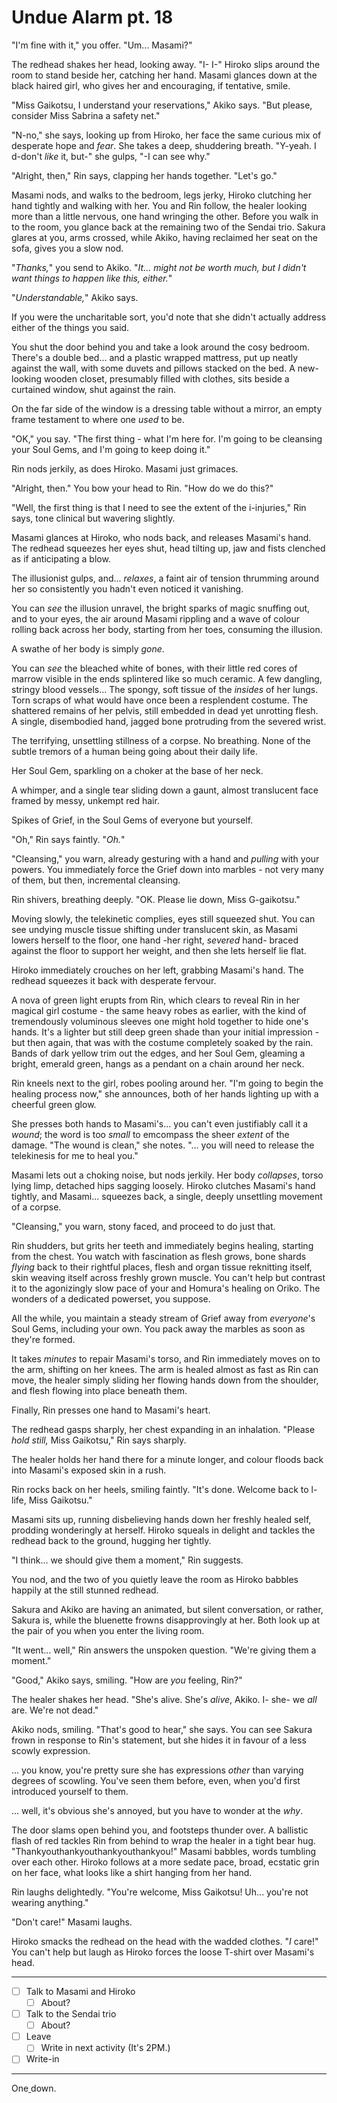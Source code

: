 # Undue Alarm pt. 18

"I'm fine with it," you offer. "Um... Masami?"

The redhead shakes her head, looking away. "I- I-" Hiroko slips around the room to stand beside her, catching her hand. Masami glances down at the black haired girl, who gives her and encouraging, if tentative, smile.

"Miss Gaikotsu, I understand your reservations," Akiko says. "But please, consider Miss Sabrina a safety net."

"N-no," she says, looking up from Hiroko, her face the same curious mix of desperate hope and *fear*. She takes a deep, shuddering breath. "Y-yeah. I d-don't *like* it, but-" she gulps, "-I can see why."

"Alright, then," Rin says, clapping her hands together. "Let's go."

Masami nods, and walks to the bedroom, legs jerky, Hiroko clutching her hand tightly and walking with her. You and Rin follow, the healer looking more than a little nervous, one hand wringing the other. Before you walk in to the room, you glance back at the remaining two of the Sendai trio. Sakura glares at you, arms crossed, while Akiko, having reclaimed her seat on the sofa, gives you a slow nod.

"*Thanks,*" you send to Akiko. "*It... might not be worth much, but I didn't want things to happen like this, either.*"

"*Understandable,*" Akiko says.

If you were the uncharitable sort, you'd note that she didn't actually address either of the things you said.

You shut the door behind you and take a look around the cosy bedroom. There's a double bed... and a plastic wrapped mattress, put up neatly against the wall, with some duvets and pillows stacked on the bed. A new-looking wooden closet, presumably filled with clothes, sits beside a curtained window, shut against the rain.

On the far side of the window is a dressing table without a mirror, an empty frame testament to where one *used* to be.

"OK," you say. "The first thing - what I'm here for. I'm going to be cleansing your Soul Gems, and I'm going to keep doing it."

Rin nods jerkily, as does Hiroko. Masami just grimaces.

"Alright, then." You bow your head to Rin. "How do we do this?"

"Well, the first thing is that I need to see the extent of the i-injuries," Rin says, tone clinical but wavering slightly.

Masami glances at Hiroko, who nods back, and releases Masami's hand. The redhead squeezes her eyes shut, head tilting up, jaw and fists clenched as if anticipating a blow.

The illusionist gulps, and... *relaxes*, a faint air of tension thrumming around her so consistently you hadn't even noticed it vanishing.

You can *see* the illusion unravel, the bright sparks of magic snuffing out, and to your eyes, the air around Masami rippling and a wave of colour rolling back across her body, starting from her toes, consuming the illusion.

A swathe of her body is simply *gone*.

You can *see* the bleached white of bones, with their little red cores of marrow visible in the ends splintered like so much ceramic. A few dangling, stringy blood vessels... The spongy, soft tissue of the *insides* of her lungs. Torn scraps of what would have once been a resplendent costume. The shattered remains of her pelvis, still embedded in dead yet unrotting flesh. A single, disembodied hand, jagged bone protruding from the severed wrist.

The terrifying, unsettling stillness of a corpse. No breathing. None of the subtle tremors of a human being going about their daily life.

Her Soul Gem, sparkling on a choker at the base of her neck.

A whimper, and a single tear sliding down a gaunt, almost translucent face framed by messy, unkempt red hair.

Spikes of Grief, in the Soul Gems of everyone but yourself.

"Oh," Rin says faintly. "*Oh.*"

"Cleansing," you warn, already gesturing with a hand and *pulling* with your powers. You immediately force the Grief down into marbles - not very many of them, but then, incremental cleansing.

Rin shivers, breathing deeply. "OK. Please lie down, Miss G-gaikotsu."

Moving slowly, the telekinetic complies, eyes still squeezed shut. You can see undying muscle tissue shifting under translucent skin, as Masami lowers herself to the floor, one hand -her right, *severed* hand- braced against the floor to support her weight, and then she lets herself lie flat.

Hiroko immediately crouches on her left, grabbing Masami's hand. The redhead squeezes it back with desperate fervour.

A nova of green light erupts from Rin, which clears to reveal Rin in her magical girl costume - the same heavy robes as earlier, with the kind of tremendously voluminous sleeves one might hold together to hide one's hands. It's a lighter but still deep green shade than your initial impression - but then again, that was with the costume completely soaked by the rain. Bands of dark yellow trim out the edges, and her Soul Gem, gleaming a bright, emerald green, hangs as a pendant on a chain around her neck.

Rin kneels next to the girl, robes pooling around her. "I'm going to begin the healing process now," she announces, both of her hands lighting up with a cheerful green glow.

She presses both hands to Masami's... you can't even justifiably call it a *wound*; the word is too *small* to emcompass the sheer *extent* of the damage. "The wound is clean," she notes. "... you will need to release the telekinesis for me to heal you."

Masami lets out a choking noise, but nods jerkily. Her body *collapses*, torso lying limp, detached hips sagging loosely. Hiroko clutches Masami's hand tightly, and Masami... squeezes back, a single, deeply unsettling movement of a corpse.

"Cleansing," you warn, stony faced, and proceed to do just that.

Rin shudders, but grits her teeth and immediately begins healing, starting from the chest. You watch with fascination as flesh grows, bone shards *flying* back to their rightful places, flesh and organ tissue reknitting itself, skin weaving itself across freshly grown muscle. You can't help but contrast it to the agonizingly slow pace of your and Homura's healing on Oriko. The wonders of a dedicated powerset, you suppose.

All the while, you maintain a steady stream of Grief away from *everyone*'s Soul Gems, including your own. You pack away the marbles as soon as they're formed.

It takes *minutes* to repair Masami's torso, and Rin immediately moves on to the arm, shifting on her knees. The arm is healed almost as fast as Rin can move, the healer simply sliding her flowing hands down from the shoulder, and flesh flowing into place beneath them.

Finally, Rin presses one hand to Masami's heart.

The redhead gasps sharply, her chest expanding in an inhalation. "Please *hold still,* Miss Gaikotsu," Rin says sharply.

The healer holds her hand there for a minute longer, and colour floods back into Masami's exposed skin in a rush.

Rin rocks back on her heels, smiling faintly. "It's done. Welcome back to l-life, Miss Gaikotsu."

Masami sits up, running disbelieving hands down her freshly healed self, prodding wonderingly at herself. Hiroko squeals in delight and tackles the redhead back to the ground, hugging her tightly.

"I think... we should give them a moment," Rin suggests.

You nod, and the two of you quietly leave the room as Hiroko babbles happily at the still stunned redhead.

Sakura and Akiko are having an animated, but silent conversation, or rather, Sakura is, while the bluenette frowns disapprovingly at her. Both look up at the pair of you when you enter the living room.

"It went... well," Rin answers the unspoken question. "We're giving them a moment."

"Good," Akiko says, smiling. "How are *you* feeling, Rin?"

The healer shakes her head. "She's alive. She's *alive*, Akiko. I- she- we *all* are. We're not dead."

Akiko nods, smiling. "That's good to hear," she says. You can see Sakura frown in response to Rin's statement, but she hides it in favour of a less scowly expression.

... you know, you're pretty sure she has expressions *other* than varying degrees of scowling. You've seen them before, even, when you'd first introduced yourself to them.

... well, it's obvious she's annoyed, but you have to wonder at the *why*.

The door slams open behind you, and footsteps thunder over. A ballistic flash of red tackles Rin from behind to wrap the healer in a tight bear hug. "Thankyouthankyouthankyouthankyou!" Masami babbles, words tumbling over each other. Hiroko follows at a more sedate pace, broad, ecstatic grin on her face, what looks like a shirt hanging from her hand.

Rin laughs delightedly. "You're welcome, Miss Gaikotsu! Uh... you're not wearing anything."

"Don't care!" Masami laughs.

Hiroko smacks the redhead on the head with the wadded clothes. "*I* care!" You can't help but laugh as Hiroko forces the loose T-shirt over Masami's head.

---

- [ ] Talk to Masami and Hiroko
  - [ ] About?
- [ ] Talk to the Sendai trio
  - [ ] About?
- [ ] Leave
  - [ ] Write in next activity (It's 2PM.)
- [ ] Write-in

---

One[ ](http://i.imgur.com/WPfh9g4.jpg)down.
